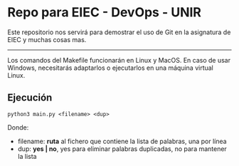 # Repo para EIEC - DevOps - UNIR

Este repositorio nos servirá para demostrar el uso de Git en la asignatura de EIEC y muchas cosas mas.

---

Los comandos del Makefile funcionarán en Linux y MacOS. En caso de usar Windows, necesitarás adaptarlos o ejecutarlos en una máquina virtual Linux.

## Ejecución
```
python3 main.py <filename> <dup>
```
Donde:
* filename: **ruta** al fichero que contiene la lista de palabras, una por línea
* dup: **yes | no**, yes para eliminar palabras duplicadas, no para mantener la lista

